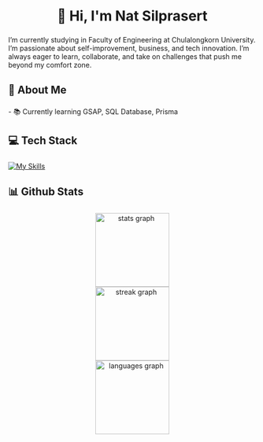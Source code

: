 <h1 align="center">👋 Hi, I'm Nat Silprasert</h1>

###

<p align="left">I’m currently studying in Faculty of Engineering at Chulalongkorn University. I’m passionate about self-improvement, business, and tech innovation. I’m always eager to learn, collaborate, and take on challenges that push me beyond my comfort zone.</p>

###

<h2 align="left">💫  About Me</h2>

###

<p align="left">- 📚 Currently learning GSAP, SQL Database, Prisma</p>

###

<h2 align="left">💻  Tech Stack</h2>

###

<a href="https://skillicons.dev"><img src="https://skillicons.dev/icons?i=python,html,css,javascript,typescript,react,nextjs,tailwindcss,nodejs,expressjs,mongodb,mysql,postgresql,supabase,prisma,git,github,figma&theme=dark&perline=15" alt="My Skills" /></a>

<h2 align="left">📊 Github Stats</h2>

###

<div align="center">
  <img src="https://github-readme-stats.vercel.app/api?username=NatSilprasert&theme=dark&hide_border=false&include_all_commits=false&count_private=true" height="150" alt="stats graph" /> <br>
  <img src="https://nirzak-streak-stats.vercel.app/?user=NatSilprasert&theme=dark&hide_border=false" height="150" alt="streak graph" /> <br>
  <img src="https://github-readme-stats.vercel.app/api/top-langs/?username=NatSilprasert&theme=dark&hide_border=false&include_all_commits=false&count_private=true&layout=compact" height="150" alt="languages graph"  />
</div>

###
